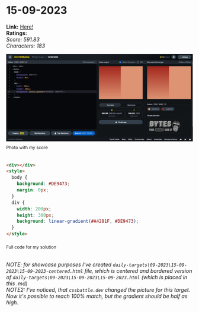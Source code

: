 # 15-09-2023

**Link:** [Here!](https://cssbattle.dev/play/o9x5ARQpbrFhiCAzsDK6)
<br>
**Ratings:**
<br>
*Score: 591.83*
<br>
*Characters: 183*

![15-09-2023](/daily-targets/09-2023/15-09-2023/15-09-2023-solution.png)
<sub>Photo with my score</sub>
<br>
<br>

```html
<div></div>
<style>
  body {
    background: #DE9473;
    margin: 0px;
  }
  div {
    width: 200px;
    height: 300px;
    background: linear-gradient(#A4281F, #DE9473);
  }
</style>
```
<sub>Full code for my solution</sub>
<br>
<br>

_NOTE: for showcase purposes I've created `daily-targets\09-2023\15-09-2023\15-09-2023-centered.html` file, which is centered and bordered version of `daily-targets\09-2023\15-09-2023\15-09-2023.html` (which is placed in this .md)_
<br>
_NOTE2: I've noticed, that `cssbattle.dev` changed the picture for this target. Now it's possible to reach 100% match, but the gradient should be half as high._